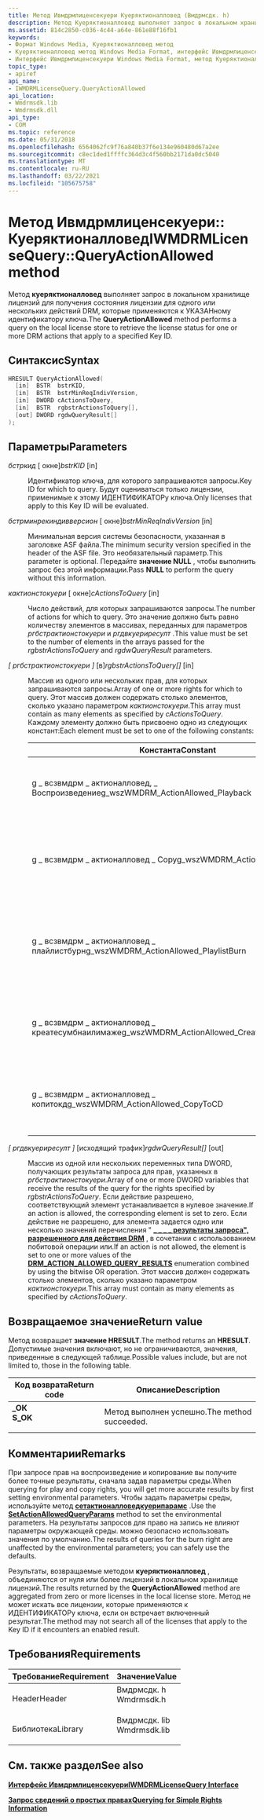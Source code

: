 ```yaml
---
title: Метод Ивмдрмлиценсекуери Куеряктионалловед (Вмдрмсдк. h)
description: Метод Куеряктионалловед выполняет запрос в локальном хранилище лицензий для получения состояния лицензии для одного или нескольких действий DRM, которые применяются к указанному ИДЕНТИФИКАТОРу ключа.
ms.assetid: 814c2850-c036-4c44-a64e-861e88f16fb1
keywords:
- Формат Windows Media, Куеряктионалловед метод
- Куеряктионалловед метод Windows Media Format, интерфейс Ивмдрмлиценсекуери
- Интерфейс Ивмдрмлиценсекуери Windows Media Format, метод Куеряктионалловед
topic_type:
- apiref
api_name:
- IWMDRMLicenseQuery.QueryActionAllowed
api_location:
- Wmdrmsdk.lib
- Wmdrmsdk.dll
api_type:
- COM
ms.topic: reference
ms.date: 05/31/2018
ms.openlocfilehash: 6564062fc9f76a840b37f6e134e960480d67a2ee
ms.sourcegitcommit: c8ec1ded1ffffc364d3c4f560bb2171da0dc5040
ms.translationtype: MT
ms.contentlocale: ru-RU
ms.lasthandoff: 03/22/2021
ms.locfileid: "105675758"
---
```

# <a name="iwmdrmlicensequeryqueryactionallowed-method"></a><span data-ttu-id="f9522-106">Метод Ивмдрмлиценсекуери:: Куеряктионалловед</span><span class="sxs-lookup"><span data-stu-id="f9522-106">IWMDRMLicenseQuery::QueryActionAllowed method</span></span>

<span data-ttu-id="f9522-107">Метод **куеряктионалловед** выполняет запрос в локальном хранилище лицензий для получения состояния лицензии для одного или нескольких действий DRM, которые применяются к УКАЗАНному идентификатору ключа.</span><span class="sxs-lookup"><span data-stu-id="f9522-107">The **QueryActionAllowed** method performs a query on the local license store to retrieve the license status for one or more DRM actions that apply to a specified Key ID.</span></span>

## <a name="syntax"></a><span data-ttu-id="f9522-108">Синтаксис</span><span class="sxs-lookup"><span data-stu-id="f9522-108">Syntax</span></span>


```C++
HRESULT QueryActionAllowed(
  [in]  BSTR  bstrKID,
  [in]  BSTR  bstrMinReqIndivVersion,
  [in]  DWORD cActionsToQuery,
  [in]  BSTR  rgbstrActionsToQuery[],
  [out] DWORD rgdwQueryResult[]
);
```



## <a name="parameters"></a><span data-ttu-id="f9522-109">Параметры</span><span class="sxs-lookup"><span data-stu-id="f9522-109">Parameters</span></span>

<dl> <dt>

<span data-ttu-id="f9522-110">*бстркид* \[ окне\]</span><span class="sxs-lookup"><span data-stu-id="f9522-110">*bstrKID* \[in\]</span></span>
</dt> <dd>

<span data-ttu-id="f9522-111">Идентификатор ключа, для которого запрашиваются запросы.</span><span class="sxs-lookup"><span data-stu-id="f9522-111">Key ID for which to query.</span></span> <span data-ttu-id="f9522-112">Будут оцениваться только лицензии, применимые к этому ИДЕНТИФИКАТОРу ключа.</span><span class="sxs-lookup"><span data-stu-id="f9522-112">Only licenses that apply to this Key ID will be evaluated.</span></span>

</dd> <dt>

<span data-ttu-id="f9522-113">*бстрминрекиндивверсион* \[ окне\]</span><span class="sxs-lookup"><span data-stu-id="f9522-113">*bstrMinReqIndivVersion* \[in\]</span></span>
</dt> <dd>

<span data-ttu-id="f9522-114">Минимальная версия системы безопасности, указанная в заголовке ASF файла.</span><span class="sxs-lookup"><span data-stu-id="f9522-114">The minimum security version specified in the header of the ASF file.</span></span> <span data-ttu-id="f9522-115">Это необязательный параметр.</span><span class="sxs-lookup"><span data-stu-id="f9522-115">This parameter is optional.</span></span> <span data-ttu-id="f9522-116">Передайте **значение NULL** , чтобы выполнить запрос без этой информации.</span><span class="sxs-lookup"><span data-stu-id="f9522-116">Pass **NULL** to perform the query without this information.</span></span>

</dd> <dt>

<span data-ttu-id="f9522-117">*кактионстокуери* \[ окне\]</span><span class="sxs-lookup"><span data-stu-id="f9522-117">*cActionsToQuery* \[in\]</span></span>
</dt> <dd>

<span data-ttu-id="f9522-118">Число действий, для которых запрашиваются запросы.</span><span class="sxs-lookup"><span data-stu-id="f9522-118">The number of actions for which to query.</span></span> <span data-ttu-id="f9522-119">Это значение должно быть равно количеству элементов в массивах, переданных для параметров *ргбстрактионстокуери* и *ргдвкуериресулт* .</span><span class="sxs-lookup"><span data-stu-id="f9522-119">This value must be set to the number of elements in the arrays passed for the *rgbstrActionsToQuery* and *rgdwQueryResult* parameters.</span></span>

</dd> <dt>

<span data-ttu-id="f9522-120">*\[ ргбстрактионстокуери \]* \[в\]</span><span class="sxs-lookup"><span data-stu-id="f9522-120">*rgbstrActionsToQuery\[\]* \[in\]</span></span>
</dt> <dd>

<span data-ttu-id="f9522-121">Массив из одного или нескольких прав, для которых запрашиваются запросы.</span><span class="sxs-lookup"><span data-stu-id="f9522-121">Array of one or more rights for which to query.</span></span> <span data-ttu-id="f9522-122">Этот массив должен содержать столько элементов, сколько указано параметром *кактионстокуери*.</span><span class="sxs-lookup"><span data-stu-id="f9522-122">This array must contain as many elements as specified by *cActionsToQuery*.</span></span> <span data-ttu-id="f9522-123">Каждому элементу должно быть присвоено одно из следующих констант:</span><span class="sxs-lookup"><span data-stu-id="f9522-123">Each element must be set to one of the following constants:</span></span>



| <span data-ttu-id="f9522-124">Константа</span><span class="sxs-lookup"><span data-stu-id="f9522-124">Constant</span></span>                                         | <span data-ttu-id="f9522-125">Описание</span><span class="sxs-lookup"><span data-stu-id="f9522-125">Description</span></span>                                                                      |
|--------------------------------------------------|----------------------------------------------------------------------------------|
| <span data-ttu-id="f9522-126">g \_ всзвмдрм \_ актионалловед, \_ Воспроизведение</span><span class="sxs-lookup"><span data-stu-id="f9522-126">g\_wszWMDRM\_ActionAllowed\_Playback</span></span>             | <span data-ttu-id="f9522-127">Включите, чтобы запросить право на воспроизведение содержимого.</span><span class="sxs-lookup"><span data-stu-id="f9522-127">Include to query for the right to play the content.</span></span>                              |
| <span data-ttu-id="f9522-128">g \_ всзвмдрм \_ актионалловед \_ Copy</span><span class="sxs-lookup"><span data-stu-id="f9522-128">g\_wszWMDRM\_ActionAllowed\_Copy</span></span>                 | <span data-ttu-id="f9522-129">Включить для запроса право копировать содержимое на внешние устройства или носитель.</span><span class="sxs-lookup"><span data-stu-id="f9522-129">Include to query for the right to copy the content to external devices or media.</span></span> |
| <span data-ttu-id="f9522-130">g \_ всзвмдрм \_ актионалловед \_ плайлистбурн</span><span class="sxs-lookup"><span data-stu-id="f9522-130">g\_wszWMDRM\_ActionAllowed\_PlaylistBurn</span></span>         | <span data-ttu-id="f9522-131">Включить для запроса право копировать содержимое на компакт-диск в составе списка воспроизведения.</span><span class="sxs-lookup"><span data-stu-id="f9522-131">Include to query for the right to copy the content to CD as part of a playlist.</span></span>  |
| <span data-ttu-id="f9522-132">g \_ всзвмдрм \_ актионалловед \_ креатесумбнаилимаже</span><span class="sxs-lookup"><span data-stu-id="f9522-132">g\_wszWMDRM\_ActionAllowed\_CreateThumbnailImage</span></span> | <span data-ttu-id="f9522-133">Включить, чтобы запросить право на создание эскиза из содержимого.</span><span class="sxs-lookup"><span data-stu-id="f9522-133">Include to query for the right to create a thumbnail image from the content.</span></span>     |
| <span data-ttu-id="f9522-134">g \_ всзвмдрм \_ актионалловед \_ копитокд</span><span class="sxs-lookup"><span data-stu-id="f9522-134">g\_wszWMDRM\_ActionAllowed\_CopyToCD</span></span>             | <span data-ttu-id="f9522-135">Включить, чтобы запросить право на копирование содержимого на компакт-диск.</span><span class="sxs-lookup"><span data-stu-id="f9522-135">Include to query for the right to copy the content to CD.</span></span>                        |



 

</dd> <dt>

<span data-ttu-id="f9522-136">*\[ ргдвкуериресулт \]* \[исходящий трафик\]</span><span class="sxs-lookup"><span data-stu-id="f9522-136">*rgdwQueryResult\[\]* \[out\]</span></span>
</dt> <dd>

<span data-ttu-id="f9522-137">Массив из одной или нескольких переменных типа DWORD, получающих результаты запроса для прав, указанных в *ргбстрактионстокуери*.</span><span class="sxs-lookup"><span data-stu-id="f9522-137">Array of one or more DWORD variables that receive the results of the query for the rights specified by *rgbstrActionsToQuery*.</span></span> <span data-ttu-id="f9522-138">Если действие разрешено, соответствующий элемент устанавливается в нулевое значение.</span><span class="sxs-lookup"><span data-stu-id="f9522-138">If an action is allowed, the corresponding element is set to zero.</span></span> <span data-ttu-id="f9522-139">Если действие не разрешено, для элемента задается одно или несколько значений перечисления " [**\_ \_ \_ \_ результаты запроса", разрешенного для действия DRM**](drm-action-allowed-query-results.md) , в сочетании с использованием побитовой операции или.</span><span class="sxs-lookup"><span data-stu-id="f9522-139">If an action is not allowed, the element is set to one or more values of the [**DRM\_ACTION\_ALLOWED\_QUERY\_RESULTS**](drm-action-allowed-query-results.md) enumeration combined by using the bitwise OR operation.</span></span> <span data-ttu-id="f9522-140">Этот массив должен содержать столько элементов, сколько указано параметром *кактионстокуери*.</span><span class="sxs-lookup"><span data-stu-id="f9522-140">This array must contain as many elements as specified by *cActionsToQuery*.</span></span>

</dd> </dl>

## <a name="return-value"></a><span data-ttu-id="f9522-141">Возвращаемое значение</span><span class="sxs-lookup"><span data-stu-id="f9522-141">Return value</span></span>

<span data-ttu-id="f9522-142">Метод возвращает **значение HRESULT**.</span><span class="sxs-lookup"><span data-stu-id="f9522-142">The method returns an **HRESULT**.</span></span> <span data-ttu-id="f9522-143">Допустимые значения включают, но не ограничиваются, значения, приведенные в следующей таблице.</span><span class="sxs-lookup"><span data-stu-id="f9522-143">Possible values include, but are not limited to, those in the following table.</span></span>



| <span data-ttu-id="f9522-144">Код возврата</span><span class="sxs-lookup"><span data-stu-id="f9522-144">Return code</span></span>                                                                          | <span data-ttu-id="f9522-145">Описание</span><span class="sxs-lookup"><span data-stu-id="f9522-145">Description</span></span>                      |
|--------------------------------------------------------------------------------------|----------------------------------|
| <dl> <span data-ttu-id="f9522-146"><dt>**\_ОК**</dt></span><span class="sxs-lookup"><span data-stu-id="f9522-146"><dt>**S\_OK**</dt></span></span> </dl> | <span data-ttu-id="f9522-147">Метод выполнен успешно.</span><span class="sxs-lookup"><span data-stu-id="f9522-147">The method succeeded.</span></span><br/> |



 

## <a name="remarks"></a><span data-ttu-id="f9522-148">Комментарии</span><span class="sxs-lookup"><span data-stu-id="f9522-148">Remarks</span></span>

<span data-ttu-id="f9522-149">При запросе прав на воспроизведение и копирование вы получите более точные результаты, сначала задав параметры среды.</span><span class="sxs-lookup"><span data-stu-id="f9522-149">When querying for play and copy rights, you will get more accurate results by first setting environmental parameters.</span></span> <span data-ttu-id="f9522-150">Чтобы задать параметры среды, используйте метод [**сетактионалловедкуерипарамс**](iwmdrmlicensequery-setactionallowedqueryparams.md) .</span><span class="sxs-lookup"><span data-stu-id="f9522-150">Use the [**SetActionAllowedQueryParams**](iwmdrmlicensequery-setactionallowedqueryparams.md) method to set the environmental parameters.</span></span> <span data-ttu-id="f9522-151">На результаты запросов для право на запись не влияют параметры окружающей среды. можно безопасно использовать значения по умолчанию.</span><span class="sxs-lookup"><span data-stu-id="f9522-151">The results of queries for the burn right are unaffected by the environmental parameters; you can safely use the defaults.</span></span>

<span data-ttu-id="f9522-152">Результаты, возвращаемые методом **куеряктионалловед** , объединяются от нуля или более лицензий в локальном хранилище лицензий.</span><span class="sxs-lookup"><span data-stu-id="f9522-152">The results returned by the **QueryActionAllowed** method are aggregated from zero or more licenses in the local license store.</span></span> <span data-ttu-id="f9522-153">Метод не может искать все лицензии, которые применяются к ИДЕНТИФИКАТОРу ключа, если он встречает включенный результат.</span><span class="sxs-lookup"><span data-stu-id="f9522-153">The method may not search all of the licenses that apply to the Key ID if it encounters an enabled result.</span></span>

## <a name="requirements"></a><span data-ttu-id="f9522-154">Требования</span><span class="sxs-lookup"><span data-stu-id="f9522-154">Requirements</span></span>



| <span data-ttu-id="f9522-155">Требование</span><span class="sxs-lookup"><span data-stu-id="f9522-155">Requirement</span></span> | <span data-ttu-id="f9522-156">Значение</span><span class="sxs-lookup"><span data-stu-id="f9522-156">Value</span></span> |
|--------------------|-----------------------------------------------------------------------------------------|
| <span data-ttu-id="f9522-157">Header</span><span class="sxs-lookup"><span data-stu-id="f9522-157">Header</span></span><br/>  | <dl> <span data-ttu-id="f9522-158"><dt>Вмдрмсдк. h</dt></span><span class="sxs-lookup"><span data-stu-id="f9522-158"><dt>Wmdrmsdk.h</dt></span></span> </dl>   |
| <span data-ttu-id="f9522-159">Библиотека</span><span class="sxs-lookup"><span data-stu-id="f9522-159">Library</span></span><br/> | <dl> <span data-ttu-id="f9522-160"><dt>Вмдрмсдк. lib</dt></span><span class="sxs-lookup"><span data-stu-id="f9522-160"><dt>Wmdrmsdk.lib</dt></span></span> </dl> |



## <a name="see-also"></a><span data-ttu-id="f9522-161">См. также раздел</span><span class="sxs-lookup"><span data-stu-id="f9522-161">See also</span></span>

<dl> <dt>

[<span data-ttu-id="f9522-162">**Интерфейс Ивмдрмлиценсекуери**</span><span class="sxs-lookup"><span data-stu-id="f9522-162">**IWMDRMLicenseQuery Interface**</span></span>](iwmdrmlicensequery.md)
</dt> <dt>

[<span data-ttu-id="f9522-163">**Запрос сведений о простых правах**</span><span class="sxs-lookup"><span data-stu-id="f9522-163">**Querying for Simple Rights Information**</span></span>](querying-for-simple-rights-information.md)
</dt> </dl>

 

 





